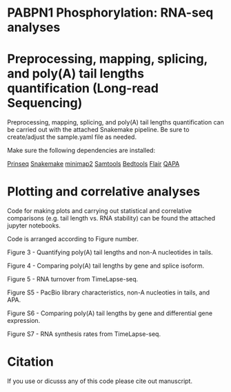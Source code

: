 # PABPN1 Phosphorylation: RNA-seq analyses

# Preprocessing, mapping, splicing, and poly(A) tail lengths quantification (Long-read Sequencing)

Preprocessing, mapping, splicing, and poly(A) tail lengths quantification can be carried out with the attached Snakemake pipeline. Be sure to create/adjust the sample.yaml file as needed.

Make sure the following dependencies are installed:

[Prinseq](https://prinseq.sourceforge.net/)
[Snakemake](https://snakemake.readthedocs.io/en/stable/index.html)
[minimap2](https://lh3.github.io/minimap2/minimap2.html)
[Samtools](https://www.htslib.org/)
[Bedtools](https://bedtools.readthedocs.io/en/latest/index.html)
[Flair](https://flair.readthedocs.io/en/latest/)
[QAPA](https://github.com/morrislab/qapa)


# Plotting and correlative analyses

Code for making plots and carrying out statistical and correlative comparisons (e.g. tail length vs. RNA stability) can be found the attached jupyter notebooks. 

Code is arranged according to Figure number.

 Figure 3 - Quantifying poly(A) tail lengths and non-A nucleotides in tails.
 
 Figure 4 - Comparing poly(A) tail lengths by gene and splice isoform.
 
 Figure 5 - RNA turnover from TimeLapse-seq. 
 
 Figure S5 - PacBio library characteristics, non-A nucleoties in tails, and APA.
 
 Figure S6 - Comparing poly(A) tail lengths by gene and differential gene expression.
 
 Figure S7 - RNA synthesis rates from TimeLapse-seq.

# Citation
If you use or dicusss any of this code please cite out manuscript. 
